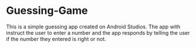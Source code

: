 # Guessing-Game

This is a simple guessing app created on Android Studios.
The app with instruct the user to enter a number and the app responds by telling the user if the number they entered is right or not.
